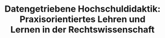 ---
id: practicerewi
title: "Datengetriebene Hochschuldidaktik: Praxisorientiertes Lehren und Lernen in der Rechtswissenschaft"
title_project: "Datengetriebene Hochschuldidaktik: Praxisorientiertes Lehren und Lernen in der Rechtswissenschaft"
title_short: "PracticeReWi"
period: "Okt 22 – Sep 23 (12 Monate)" 
round: "1"
lecture2go: "64213"
uhh_url: "https://www.hcl.uni-hamburg.de/ddlitlab/data-literacy-studierendenprojekte/erste-foerderrunde/practicerewi.html"
students: "Quint Aly, Hauke Varoga, Maylie Purwita"
mentor: "Christina Schwalbe"
text: |
    In Deutschland werden immer weniger Volljurist:innen ausgebildet: Gegenüber dem Jahr 2000 wurden 2018 deutschlandweit 40% weniger Einstellungen von Referendar:innen verzeichnet. Entsprechend erlangten im Jahr 2001 noch 10.000 Jurist:innen die Befähigung zum Richter:innenamt, im Jahr 2017 waren es dagegen nur noch 7.500 [1]. Während also einerseits das Angebot an qualifizierten Jurist:innen sinkt, steigt gleichzeitig die Nachfrage: Auf Bundesebene ist laut einer Studie des Deutschen Richterbunds aus 2019 damit zu rechnen, dass 2031 bis zu 41% der Richter:innen und Staatsanwält:innen pensioniert werden [2]. In der Folge wird sowohl durch Berufsverbände der staatlichen Justiz, wie dem Deutschen Richterbund [3], als auch durch Berufsverbände der privatwirtschaftlichen Anwält:innenschaft wie der BRAK [4] bereits seit mehreren Jahren einen dramatischen Nachwuchsmangel beklagt. 

    Während immer weniger Jurist:innen in das Referendariat eintreten, nahm die Zahl der Jura-Studierenden zwischen 2007 und 2016 beständig zu [5]. Durch diese Gegenüberstellung wird deutlich: Die Nachwuchslücke der deutschen Jurist:innenschaft ist maßgeblich im universitären Teil der Ausbildung begründet. Passend hierzu stellte eine Umfrage des Deutschen Anwaltsvereins (DAV) mit knapp 1.000 Teilnehmenden im Jahr 2020 eine wachsende Unzufriedenheit unter Studierenden und Referendaren fest [6].  

    Die Probleme des universitären Studiums der Rechtswissenschaft sind vielfältig: Etwa 70% der Studierenden nehmen in Vorbereitung auf die angestrebte Abschlussprüfung, das erste Juristische Staatsexamen, ein nichtuniversitäres, zahlungspflichtiges Repetitorium in Anspruch [7]. Das Studium der Rechtswissenschaft scheint in den Augen der meisten Studierenden also nicht ausreichend auf die rechtswissenschaftlichen Abschlussprüfungen vorzubereiten. Auch ist das rechtswissenschaftliche Studium mit Problemen der sozialen Gleichberechtigung konfrontiert [8]. Außer- dem geben 75 % der befragten Studienabbrecher:innen an, dass zum Abbruch des Studiums auch der mangelnde Praxisbezug geführt hat [9]. Ebendiesem kommt aber in der Ausbildung eine motivierende und identifikationsstiftende Wirkung zu [10]. In einem Mangel an praktischer Orientierung könnte umgekehrt ein Argument für stärkeren Praxisbezug gesehen werden. So auch eine Umfrage des DAV: „83 % aller Befragten finden auch, die Ausbildung müsste stärker auf Praxisbezug und den Austausch mit Praktiker:innen setzen.“ [11]

    Der Wunsch der Studierendenschaft nach mehr Praxisbezug bereits während des universitären Studiums wird aber nicht nur durch Umfragen, sondern auch durch das Handeln der Studierenden selbst sichtbar. Neben der hohen Beliebtheit von Moot-Courts und stellenweise anzutreffenden Street Law/Know Your Rights Initiativen zeigt sich dies vor allem im Bereich der Clinical Legal Education.

    Konkret hatte die bundesdeutsche Gesetzgebung im Jahr 2008 erstmals legalisiert, dass kostenlos juristische Dienstleistungen durch Nicht-Jurist:innen erbracht werden dürfen. Ausweislich der Gesetzesbegründung hatte man dabei im Sinn, Lücken in der anwaltlichen Versorgungslandschaft zu schließen, wie sie bspw. im Bereich des Migrationsrechts bestehen [12]. Rein faktisch hat man dadurch in Deutschland erstmals Rechtsberatung durch Studierende ermöglicht. Seit 2008 sind im Umfeld der juristischen Fakultäten ca. 60 sog. Law Clinics entstanden, von denen aber (und hier zeigt sich die studentische Eigeninitiative) nur eine Minderheit institutionell an eine Universität/juristische Fakultät angebunden sind [13]. In diesen Law Clinics leisten die Studierenden parallel zu ihrem regulären Studium kostenlose Rechtsberatung, es handelt sich also um ein „Service Learning“ Konzept. Während sich der ausbildungspolitische Diskurs immer wieder mit groß angelegten Reformen befasst, von denen ein Großteil scheitert [14], haben Studierende Tatsachen geschaffen und den rechtsdidaktischen Innovationsprozess vorangetrieben.

    Vor diesem Hintergrund wollen wir ermitteln, wie Lehrende der Rechtswissenschaft ihr eigenes didaktisches Handeln wahrnehmen und welche Rolle praxisbezogene Lehrmethoden hierbei spielen. Grob skizziert, besteht unser Forschungsvorhaben also darin, den Wunsch der Studierendenschaft nach einem stärkeren Praxisbezug in der universitären juristischen Ausbildung mit der Perspektive der Lehrenden zu vergleichen. Hierfür sehen wir gerade in Deutschland einen großen Bedarf, denn: „Deutschland ist einer der wenigen Staaten, in denen es Hochschullehrern verwehrt ist, nebenberuflich als Rechtsanwalt tätig zu sein und auf diese Weise aus eigener Anschauung Praxisbezüge herzustellen“, so Prof. Dr. Kilian vom Kölner Soldan Institut [15].

    Wir wollen mit unserer Forschung dazu beitragen, dass hochschulpolitische Überlegungen, welche sich mit der verstärkten Integration von praxisorientierten Lehrformen in die universitäre juristische Ausbildung befassen, auf einer möglichst breiten Analyse der tatsächlichen Gegebenheiten fußen. Dabei sollte nicht nur berücksichtigt werden, dass sich Studierende einen stärkeren Praxisbezug wünschen. Zu einer umfassenden Abwägung einschlägiger Reformmaßnahmen gehört auch, welche Gedanken sich Lehrende als didaktische Schlüsselfiguren hierzu machen [16].

    Unsere persönliche Motivation ist dabei Folge unseres eigenen Engagements in der deutschen Bewegung der Refugee Law Clinics. Hier befassen wir uns mit der „Access to Justice“ Problematik und daher vor allem mit solchen Fällen, in denen Menschen ein fairer Zugang zum Recht verwehrt bleibt. Mittelfristig wird sich die Access to Justice Problematik noch deutlich verschärfen, wenn sich das juristische Nachwuchsproblem nicht lösen lässt: Eine überlastete Justiz entscheidet langsam und ungenau, anwaltliche Beratung als knappes Gut steigt im Preis. Daher wollen wir nun auch forschend Verantwortung übernehmen und mit dazu beitragen, dass Reformbemühungen, welche das Nachwuchsproblem der Jurist:innenschaft zu lösen versuchen, auf eine ausdifferenzierte Entscheidungsgrundlage zurück- greifen können.

    ## Literatur:

    [1] „Juristen-Mangel in Deutschland: Zu wenige Richter und lange Justiz-Verfahren“
    [2] „Gigantische Pensionierungs-Welle, kaum Nachwuchs: Richter warnt vor Justiz-Kollaps“
    [3] „Justiz verliert 10.000 Richter und Staatsanwälte“
    [4] „Juristenmangel in Deutschland: Richterinnen und Anwälte dringend gesucht“
    [5] „Wie viele Jura-Studierende und -Absolventen gibt es in Deutschland?“
    [6] „DAV kämpft für Nachwuchs: Forum Update Jurist*innenausbildung“
    [7] Lueg in „Das Jurastudium – Elitär, überfordernd, reformbedürftig?“
    [8] Heublein/Hutzsch/Kracke/Schneider in Die Ursachen des Studienabbruchs in den Studiengängen des Staatsexamens Jura, 2017, S. 34.
    [9] Ebd. S. 10.
    [10] Ebd., S. 90.
    [11] „Reformbedarf - Sind Jurastudium und Examen noch zeitgemäß?“
    [12] Entwurf eines Gesetzes zur Neuregelung des Rechtsberatungsrechts; Drucksache 16/3655, 2006, S. 39.
    [13] Kilian/Wenzel in AnwBl 10/2017, S. 963-965.
    [14] „Was bisher nicht geschah (und warum)“
    [15] „Zukunftsherausforderungen der Rechtswissenschaft als Professionswissenschaft“, S. 705.
    [16] Helmke/Schrader in Handwörterbuch Pädagogische Psychologie, 2010, S. 277.   

image: "https://www.hcl.uni-hamburg.de/16179343/rewi-dingler-uhh-c54c961db4054f0531ebae594528b74fc3e90535.jpg"
image_credit: "UHH/Dingler"
---